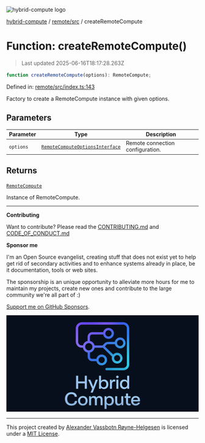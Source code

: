 <div><img alt="hybrid-compute logo" src="https://raw.githubusercontent.com/phun-ky/hybrid-compute/main/public/logo-hybrid-compute-horizontal-colored-package.svg?raw=true" style="max-height:32px;"/></div>

[hybrid-compute](../../../README.md) / [remote/src](../README.md) /
createRemoteCompute

# Function: createRemoteCompute()

> Last updated 2025-06-16T18:17:28.263Z

```ts
function createRemoteCompute(options): RemoteCompute;
```

Defined in:
[remote/src/index.ts:143](https://github.com/phun-ky/hybrid-compute/blob/main/packages/remote/src/index.ts#L143)

Factory to create a RemoteCompute instance with given options.

## Parameters

| Parameter | Type                                                                                    | Description                      |
| --------- | --------------------------------------------------------------------------------------- | -------------------------------- |
| `options` | [`RemoteComputeOptionsInterface`](../types/interfaces/RemoteComputeOptionsInterface.md) | Remote connection configuration. |

## Returns

[`RemoteCompute`](../classes/RemoteCompute.md)

Instance of RemoteCompute.

---

**Contributing**

Want to contribute? Please read the
[CONTRIBUTING.md](https://github.com/phun-ky/hybrid-compute/blob/main/CONTRIBUTING.md)
and
[CODE_OF_CONDUCT.md](https://github.com/phun-ky/hybrid-compute/blob/main/CODE_OF_CONDUCT.md)

**Sponsor me**

I'm an Open Source evangelist, creating stuff that does not exist yet to help
get rid of secondary activities and to enhance systems already in place, be it
documentation, tools or web sites.

The sponsorship is an unique opportunity to alleviate more hours for me to
maintain my projects, create new ones and contribute to the large community
we're all part of :)

[Support me on GitHub Sponsors](https://github.com/sponsors/phun-ky).

![@hybrid-compute banner with logo and text](https://github.com/phun-ky/hybrid-compute/blob/main/public/logo-banner.png?raw=true)

---

This project created by [Alexander Vassbotn Røyne-Helgesen](http://phun-ky.net)
is licensed under a [MIT License](https://choosealicense.com/licenses/mit/).
